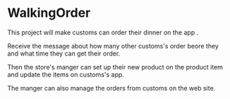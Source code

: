 WalkingOrder
============

This project will make customs can order their dinner on the app .

Receive the message about how many other customs's order beore they and what time they can get their order.

Then the store's manger can set up their new product on the product item and update the items on customs's app.

The manger can also manage the orders from customs on the web site.

